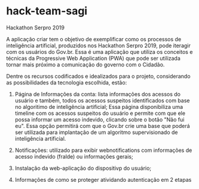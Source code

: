 # hack-team-sagi
Hackathon Serpro 2019

A aplicação criar tem o objetivo de exemplificar como os processos de inteligência artificial, produzidos nos Hackathon Serpro 2019, pode iteragir com os usuários do Gov.br. Essa é uma aplicação que utiliza os conceitos e técnicas da Progressive Web Application (PWA) que pode ser utilizada tornar mais próximo a comunicação do governo com o Cidadão.

Dentre os recursos codificados e idealizados para o projeto, considerando as possibilidades da tecnologia escolhida, estão:
1) Página de Informações da conta: lista informações dos acessos do usuário e também, todos os acessos suspeitos identificados com base no algoritimo de inteligência artificial; Essa página disponibiliza uma timeline com os acessos suspeitos do usuário e permite com que ele possa  informar um acesso indevido, clicando sobre o botão "Não fui eu". Essa opção permitirá com que o Gov.br crie uma base que poderá ser utilizada para implantação de um algoritmo supervisionado de inteligência artificial.

2) Notificações: utilizado para exibir webnotifications com informações de acesso indevido (fralde) ou informações gerais;

3) Instalação da web-aplicação do dispositivp do usuário;

4) Informações de como se proteger atividando autenticação em 2 etapas

